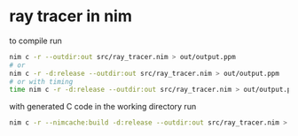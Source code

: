 # ray tracer in nim

to compile run

```bash
nim c -r --outdir:out src/ray_tracer.nim > out/output.ppm
# or
nim c -r -d:release --outdir:out src/ray_tracer.nim > out/output.ppm
# or with timing
time nim c -r -d:release --outdir:out src/ray_tracer.nim > out/output.ppm
```

with generated C code in the working directory run

```bash
nim c -r --nimcache:build -d:release --outdir:out src/ray_tracer.nim > out/output.ppm
```
